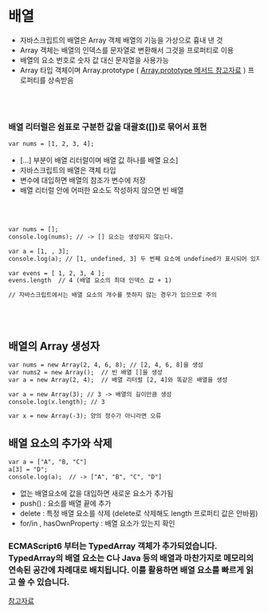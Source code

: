 # 배열

* 자바스크립트의 배열은 Array 객체 배열의 기능을 가상으로 흉내 낸 것
* Array 객체는 배열의 인덱스를 문자열로 변환해서 그것을 프로퍼티로 이용
* 배열의 요소 번호로 숫자 값 대신 문자열을 사용가능 
* Array 타입 객체이며 Array.prototype  ( <a href ="https://developer.mozilla.org/ko/docs/Web/JavaScript/Reference/Global_Objects/Array">Array.prototype 메서드 참고자료</a> ) 프로퍼티를 상속받음


 


<br>
</br>

### 배열 리터럴은 쉼표로 구분한 값을 대괄호([])로 묶어서 표현

~~~html
var nums = [1, 2, 3, 4];
~~~

* [...] 부분이 배열 리터럴이며 배열 값 하나를 배열 요소]
* 자바스크립트의 배열은 객체 타입 
* 변수에 대입하면 배열의 참조가 변수에 저장
* 배열 리터럴 안에 어떠한 요소도 작성하지 않으면 빈 배열

<br>
</br>

~~~html
var nums = [];
console.log(nums); // -> [] 요소는 생성되지 않는다.
~~~

~~~html
var a = [1, , 3];
console.log(a); // [1, undefined, 3] 두 번째 요소에 undefined가 표시되어 있지만 실제로는 없다.
~~~

~~~html
var evens = [ 1, 2, 3, 4 ];
evens.length  // 4 (배열 요소의 최대 인덱스 값 + 1)

// 자바스크립트에서는 배열 요소의 개수를 뜻하지 않는 경우가 있으므로 주의
~~~

<br>
</br>

## 배열의 Array 생성자


~~~html
var nums = new Array(2, 4, 6, 8); // [2, 4, 6, 8]을 생성
var nums2 = new Array();  // 빈 배열 []을 생성
var a = new Array(2, 4);  // 배열 리터럴 [2, 4]와 똑같은 배열을 생성
~~~

~~~html
var a = new Array(3); // 3 -> 배열의 길이만큼 생성
console.log(x.length); // 3

var x = new Array(-3); 양의 정수가 아니라면 오류
~~~

## 배열 요소의 추가와 삭제

~~~html
var a = ["A", "B, "C"]
a[3] = "D";
console.log(a);  // -> ["A", "B", "C", "D"] 
~~~

* 없는 배열요소에 값을 대입하면 새로운 요소가 추가됨
* push() : 요소를 배열 끝에 추가
* delete : 특정 배열 요소를 삭제 (delete로 삭제해도 length 프로퍼티 값은 안바뀜)
* for/in , hasOwnProperty : 배열 요소가 있는지 확인




### ECMAScript6 부터는 TypedArray 객체가 추가되었습니다. TypedArray의 배열 요소는 C나 Java 등의 배열과 마찬가지로 메모리의 연속된 공간에 차례대로 배치됩니다. 이를 활용하면 배열 요소를 빠르게 읽고 쓸 수 있습니다.
<a href = "https://developer.mozilla.org/ko/docs/Web/JavaScript/Reference/Global_Objects/TypedArray">참고자료</a>

